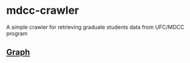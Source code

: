 # mdcc-crawler
A simple crawler for retrieving graduate students data from UFC/MDCC program


## [Graph](test.html)<br>
